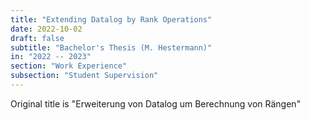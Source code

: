 ```yaml
---
title: "Extending Datalog by Rank Operations"
date: 2022-10-02
draft: false
subtitle: "Bachelor's Thesis (M. Hestermann)"
in: "2022 -- 2023"
section: "Work Experience"
subsection: "Student Supervision"
---
```

Original title is "Erweiterung von Datalog um Berechnung von Rängen"